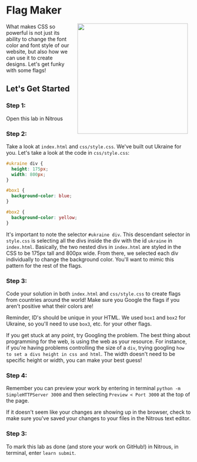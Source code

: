 # Flag Maker

<img src="https://s3.amazonaws.com/after-school-assets/flags.png" width="300" align="right" hspace="10">

What makes CSS so powerful is not just its ability to change the font color and font style of our website, but also how we can use it to create designs. Let's get funky with some flags! 

## Let's Get Started

### Step 1:

Open this lab in Nitrous

### Step 2: 

Take a look at `index.html` and `css/style.css`. We've built out Ukraine for you. Let's take a look at the code in `css/style.css`:

```css
#ukraine div {
  height: 175px;
  width: 800px;
}

#box1 {
  background-color: blue;
}

#box2 {
  background-color: yellow;
}
```

It's important to note the selector `#ukraine div`. This descendant selector in `style.css` is selecting all the divs inside the div with the id `ukraine` in `index.html`. Basically, the two nested divs in `index.html` are styled in the CSS to be 175px tall and 800px wide. From there, we selected each div individually to change the background color. You'll want to mimic this pattern for the rest of the flags.

### Step 3: 

Code your solution in both `index.html` and `css/style.css` to create flags from countries around the world! Make sure you Google the flags if you aren't positive what their colors are!

Reminder, ID's should be unique in your HTML. We used `box1` and `box2` for Ukraine, so you'll need to use `box3`, etc. for your other flags.

If you get stuck at any point, try Googling the problem. The best thing about programming for the web, is using the web as your resource. For instance, if you're having problems controlling the size of a `div`, trying googling `how to set a divs height in css and html`. The width doesn't need to be specific height or width, you can make your best guess!

### Step 4:

Remember you can preview your work by entering in terminal `python -m SimpleHTTPServer 3000` and then selecting `Preview < Port 3000` at the top of the page.

If it doesn't seem like your changes are showing up in the browser, check to make sure you've saved your changes to your files in the Nitrous text editor.

### Step 3:

To mark this lab as done (and store your work on GitHub!) in Nitrous, in terminal, enter `learn submit`.